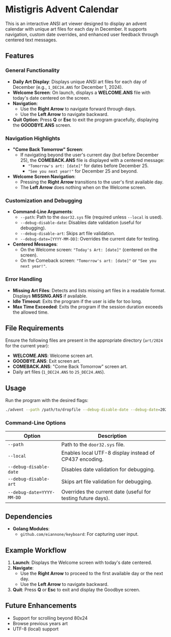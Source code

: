# Mistigris Advent Calendar

This is an interactive ANSI art viewer designed to display an advent calendar with unique art files for each day in December. It supports navigation, custom date overrides, and enhanced user feedback through centered text messages.

## Features

### General Functionality

- **Daily Art Display**: Displays unique ANSI art files for each day of December (e.g., `1_DEC24.ANS` for December 1, 2024).
- **Welcome Screen**: On launch, displays a **WELCOME.ANS** file with today's date centered on the screen.
- **Navigation**:
  - Use the **Right Arrow** to navigate forward through days.
  - Use the **Left Arrow** to navigate backward.
- **Quit Option**: Press **Q** or **Esc** to exit the program gracefully, displaying the **GOODBYE.ANS** screen.

### Navigation Highlights

- **"Come Back Tomorrow" Screen**:
  - If navigating beyond the user's current day (but before December 25), the **COMEBACK.ANS** file is displayed with a centered message:
    - `"Tomorrow's art: [date]"` for dates before December 25.
    - `"See you next year!"` for December 25 and beyond.
- **Welcome Screen Navigation**:
  - Pressing the **Right Arrow** transitions to the user's first available day.
  - The **Left Arrow** does nothing when on the Welcome screen.

### Customization and Debugging

- **Command-Line Arguments**:
  - `--path`: Path to the `door32.sys` file (required unless `--local` is used).
  - `--debug-disable-date`: Disables date validation (useful for debugging).
  - `--debug-disable-art`: Skips art file validation.
  - `--debug-date=[YYYY-MM-DD]`: Overrides the current date for testing.
- **Centered Messages**:
  - On the Welcome screen: `"Today's Art: [date]"` (centered on the screen).
  - On the Comeback screen: `"Tomorrow's art: [date]"` or `"See you next year!"`.

### Error Handling

- **Missing Art Files**: Detects and lists missing art files in a readable format. Displays **MISSING.ANS** if available.
- **Idle Timeout**: Exits the program if the user is idle for too long.
- **Max Time Exceeded**: Exits the program if the session duration exceeds the allowed time.

## File Requirements

Ensure the following files are present in the appropriate directory (`art/2024` for the current year):

- **WELCOME.ANS**: Welcome screen art.
- **GOODBYE.ANS**: Exit screen art.
- **COMEBACK.ANS**: "Come Back Tomorrow" screen art.
- Daily art files (`1_DEC24.ANS` to `25_DEC24.ANS`).

## Usage

Run the program with the desired flags:

```bash
./advent --path /path/to/dropfile --debug-disable-date --debug-date=2024-12-12
```

### Command-Line Options

| Option                    | Description                                                                 |
|---------------------------|-----------------------------------------------------------------------------|
| `--path`                  | Path to the `door32.sys` file.                                             |
| `--local`                 | Enables local UTF-8 display instead of CP437 encoding.                     |
| `--debug-disable-date`    | Disables date validation for debugging.                                    |
| `--debug-disable-art`     | Skips art file validation for debugging.                                   |
| `--debug-date=YYYY-MM-DD` | Overrides the current date (useful for testing future days).               |

## Dependencies

- **Golang Modules**:
  - `github.com/eiannone/keyboard`: For capturing user input.

## Example Workflow

1. **Launch**: Displays the Welcome screen with today's date centered.
2. **Navigate**:
   - Use the **Right Arrow** to proceed to the first available day or the next day.
   - Use the **Left Arrow** to navigate backward.
3. **Quit**: Press **Q** or **Esc** to exit and display the Goodbye screen.

## Future Enhancements

- Support for scrolling beyond 80x24
- Browse previous years art
- UTF-8 (local) support
